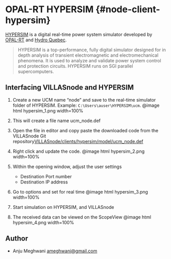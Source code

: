 # OPAL-RT HYPERSIM {#node-client-hypersim}

[HYPERSIM](https://www.opal-rt.com/systems-hypersim/) is a digital real-time power system simulator developed by [OPAL-RT](http://opal-rt.com) and [Hydro Quebec](http://www.hydroquebec.com/international/en/technology/grid-simulation.html).

> HYPERSIM is a top-performance, fully digital simulator designed for in depth analysis of transient electromagnetic and electromechanical phenomena. It is used to analyze and validate power system control and protection circuits. HYPERSIM runs on SGI parallel supercomputers.

## Interfacing VILLASnode and HYPERSIM

1. Create a new UCM name “node” and save to the real-time simulator folder of HYPERSIM.
   Example: `C:\Users\auser\HYPERSIM\ucm`.
	@image html hypersim_1.png width=100%

2. This will create a file name ucm_node.def

3. Open the file in editor and copy paste the downloaded code from the VILLASnode Git repository[VILLASnode/clients/hypersim/model/ucm_node.def](https://git.rwth-aachen.de/acs/public/villas/VILLASnode/raw/develop/clients/hypersim/model/ucm_node.def)

4. Right click and update the code.
	@image html hypersim_2.png width=100%

5. Within the opening window, adjust the user settings
   - Destination Port number
   - Destination IP address

6. Go to options and set for real time
	@image html hypersim_3.png width=100%

7. Start simulation on HYPERSIM, and VILLASnode

8. The received data can be viewed on the ScopeView
	@image html hypersim_4.png width=100%

## Author

- Anju Meghwani <ameghwani@gmail.com>
